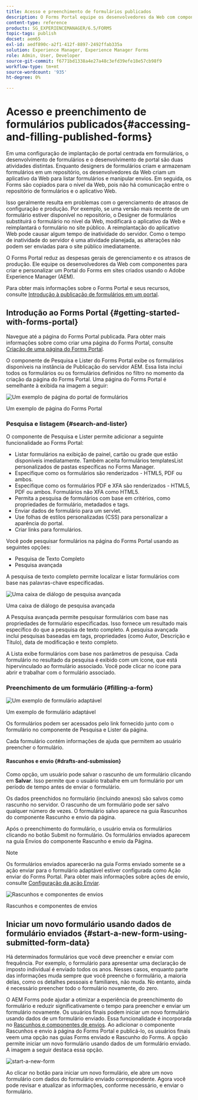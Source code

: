 ```yaml
---
title: Acesso e preenchimento de formulários publicados
description: O Forms Portal equipe os desenvolvedores da Web com componentes para criar e personalizar um Forms Portal em sites criados usando o Adobe Experience Manager AEM ().
content-type: reference
products: SG_EXPERIENCEMANAGER/6.5/FORMS
topic-tags: publish
docset: aem65
exl-id: aedf890c-a2f1-412f-8897-2492ffab335a
solution: Experience Manager, Experience Manager Forms
role: Admin, User, Developer
source-git-commit: f6771bd1338a4e27a48c3efd39efe18e57cb98f9
workflow-type: tm+mt
source-wordcount: '935'
ht-degree: 0%

---
```


# Acesso e preenchimento de formulários publicados{#accessing-and-filling-published-forms}

Em uma configuração de implantação de portal centrada em formulários, o desenvolvimento de formulários e o desenvolvimento de portal são duas atividades distintas. Enquanto designers de formulários criam e armazenam formulários em um repositório, os desenvolvedores da Web criam um aplicativo da Web para listar formulários e manipular envios. Em seguida, os Forms são copiados para o nível da Web, pois não há comunicação entre o repositório de formulários e o aplicativo Web.

Isso geralmente resulta em problemas com o gerenciamento de atrasos de configuração e produção. Por exemplo, se uma versão mais recente de um formulário estiver disponível no repositório, o Designer de formulários substituirá o formulário no nível da Web, modificará o aplicativo da Web e reimplantará o formulário no site público. A reimplantação do aplicativo Web pode causar algum tempo de inatividade do servidor. Como o tempo de inatividade do servidor é uma atividade planejada, as alterações não podem ser enviadas para o site público imediatamente.

O Forms Portal reduz as despesas gerais de gerenciamento e os atrasos de produção. Ele equipe os desenvolvedores da Web com componentes para criar e personalizar um Portal do Forms em sites criados usando o Adobe Experience Manager (AEM).

Para obter mais informações sobre o Forms Portal e seus recursos, consulte [Introdução à publicação de formulários em um portal](/help/forms/using/introduction-publishing-forms.md).

## Introdução ao Forms Portal {#getting-started-with-forms-portal}

Navegue até a página do Forms Portal publicada. Para obter mais informações sobre como criar uma página do Forms Portal, consulte [Criação de uma página do Forms Portal](../../forms/using/creating-form-portal-page.md).

O componente de Pesquisa e Lister do Forms Portal exibe os formulários disponíveis na instância de Publicação do servidor AEM. Essa lista inclui todos os formulários ou os formulários definidos no filtro no momento da criação da página do Forms Portal. Uma página do Forms Portal é semelhante à exibida na imagem a seguir:

![Um exemplo de página do portal de formulários ](assets/forms-portal-page.png)

Um exemplo de página do Forms Portal

### Pesquisa e listagem {#search-and-lister}

O componente de Pesquisa e Lister permite adicionar a seguinte funcionalidade ao Forms Portal:

* Listar formulários na exibição de painel, cartão ou grade que estão disponíveis imediatamente. Também aceita formulários templatesList personalizados de pastas específicas no Forms Manager.
* Especifique como os formulários são renderizados - HTML5, PDF ou ambos.
* Especifique como os formulários PDF e XFA são renderizados - HTML5, PDF ou ambos. Formulários não XFA como HTML5.
* Permita a pesquisa de formulários com base em critérios, como propriedades de formulário, metadados e tags.
* Enviar dados de formulário para um servlet.
* Use folhas de estilos personalizadas (CSS) para personalizar a aparência do portal.
* Criar links para formulários.

Você pode pesquisar formulários na página do Forms Portal usando as seguintes opções:

* Pesquisa de Texto Completo
* Pesquisa avançada

A pesquisa de texto completo permite localizar e listar formulários com base nas palavras-chave especificadas.

![Uma caixa de diálogo de pesquisa avançada](assets/search-panel.png)

Uma caixa de diálogo de pesquisa avançada

A Pesquisa avançada permite pesquisar formulários com base nas propriedades de formulário especificadas. Isso fornece um resultado mais específico do que a pesquisa de texto completo. A pesquisa avançada inclui pesquisas baseadas em tags, propriedades (como Autor, Descrição e Título), data de modificação e texto completo.

A Lista exibe formulários com base nos parâmetros de pesquisa. Cada formulário no resultado da pesquisa é exibido com um ícone, que está hipervinculado ao formulário associado. Você pode clicar no ícone para abrir e trabalhar com o formulário associado.

### Preenchimento de um formulário {#filling-a-form}

![Um exemplo de formulário adaptável](assets/filling_a_form.png)

Um exemplo de formulário adaptável

Os formulários podem ser acessados pelo link fornecido junto com o formulário no componente de Pesquisa e Lister da página.

Cada formulário contém informações de ajuda que permitem ao usuário preencher o formulário.

#### Rascunhos e envio {#drafts-and-submission}

Como opção, um usuário pode salvar o rascunho de um formulário clicando em **Salvar**. Isso permite que o usuário trabalhe em um formulário por um período de tempo antes de enviar o formulário.

Os dados preenchidos no formulário (incluindo anexos) são salvos como rascunho no servidor. O rascunho de um formulário pode ser salvo qualquer número de vezes. O formulário salvo aparece na guia Rascunhos do componente Rascunho e envio da página.

Após o preenchimento do formulário, o usuário envia os formulários clicando no botão Submit no formulário. Os formulários enviados aparecem na guia Envios do componente Rascunho e envio da Página.

>[!NOTE]
>
>Os formulários enviados aparecerão na guia Forms enviado somente se a ação enviar para o formulário adaptável estiver configurada como Ação enviar do Forms Portal. Para obter mais informações sobre ações de envio, consulte [Configuração da ação Enviar](../../forms/using/configuring-submit-actions.md).

![Rascunhos e componentes de envios](assets/draft-submission.png)

Rascunhos e componentes de envios

## Iniciar um novo formulário usando dados de formulário enviados {#start-a-new-form-using-submitted-form-data}

Há determinados formulários que você deve preencher e enviar com frequência. Por exemplo, o formulário para apresentar uma declaração de imposto individual é enviado todos os anos. Nesses casos, enquanto parte das informações muda sempre que você preenche o formulário, a maioria delas, como os detalhes pessoais e familiares, não muda. No entanto, ainda é necessário preencher todo o formulário novamente, do zero.

O AEM Forms pode ajudar a otimizar a experiência de preenchimento do formulário e reduzir significativamente o tempo para preencher e enviar um formulário novamente. Os usuários finais podem iniciar um novo formulário usando dados de um formulário enviado. Essa funcionalidade é incorporada no [Rascunhos e componentes de envios](../../forms/using/draft-submission-component.md). Ao adicionar o componente Rascunhos e envio à página do Forms Portal e publicá-lo, os usuários finais veem uma opção nas guias Forms enviado e Rascunho do Forms. A opção permite iniciar um novo formulário usando dados de um formulário enviado. A imagem a seguir destaca essa opção.

![start-a-new-form](assets/start-a-new-form.png)

Ao clicar no botão para iniciar um novo formulário, ele abre um novo formulário com dados do formulário enviado correspondente. Agora você pode revisar e atualizar as informações, conforme necessário, e enviar o formulário.

